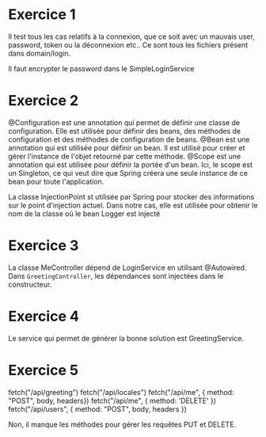 # Exercice 1

Il test tous les cas relatifs à la connexion, que ce soit avec un mauvais user, password, token ou la déconnexion etc..
Ce sont tous les fichiers présent dans domain/login.

Il faut encrypter le password dans le SimpleLoginService

# Exercice 2

@Configuration est une annotation qui permet de définir une classe de configuration. Elle est utilisée pour définir des beans, des méthodes de configuration et des méthodes de configuration de beans.
@Bean est une annotation qui est utilisée pour définir un bean. Il est utilisé pour créer et gérer l'instance de l'objet retourné par cette méthode.
@Scope est une annotation qui est utilisée pour définir la portée d'un bean. Ici, le scope est un Singleton, ce qui veut dire que Spring créera une seule instance de ce bean pour toute l'application.

La classe InjectionPoint st utilisée par Spring pour stocker des informations sur le point d'injection actuel. Dans notre cas, elle est utilisée pour obtenir le nom de la classe où le bean Logger est injecté

# Exercice 3

La classe MeController dépend de LoginService en utilisant @Autowired. 
Dans `GreetingController`, les dépendances sont injectées dans le constructeur. 

# Exercice 4

Le service qui permet de générer la bonne solution est GreetingService.

# Exercice 5

fetch("/api/greeting")
fetch("/api/locales")
fetch("/api/me", { method: "POST", body, headers})
fetch("/api/me", { method: 'DELETE' })
fetch("/api/users", { method: "POST", body, headers })

Non, il manque les méthodes pour gérer les requêtes PUT et DELETE.